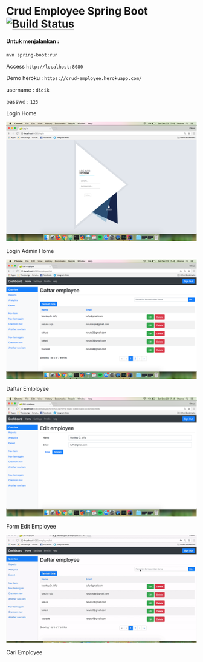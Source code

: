 # Crud Employee Spring Boot [![Build Status](https://travis-ci.org/dihardmg/crud-employee.svg?branch=master)](https://travis-ci.org/dihardmg/crud-employee)

#### Untuk menjalankan :
`mvn spring-boot:run`

Access `http://localhost:8080`

Demo heroku : `https://crud-employee.herokuapp.com/`

  username : `didik`

  passwd  : `123`

Login Home

![Login Home](img/login.png "Login Home Page")

Login Admin Home

![Dasbord](img/daftarEmployee.png "Daftar Emlployee")

Daftar Emlployee

![Dasbord](img/form.png "Form Emlployee")

Form Edit Employee

![Dasbord](img/cari.gif "cari")

Cari Employee
